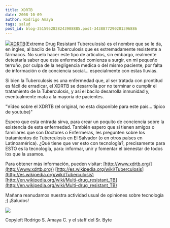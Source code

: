 ```yaml
---
title: XDRTB
date: 2008-10-09
author: Rodrigo Amaya
tags: salud
post_id: blog-3515952828243908885.post-3438877290201396886
---
```


![](http://1.bp.blogspot.com/_ayvorITawE4/SO4iXafv1iI/AAAAAAAABVo/Pt8UhAP_NAQ/s320/header_01.png)[XDRTB](http://www.xdrtb.org/)(Extreme Drug Resistant Tuberculosis) es el nombre que se le da, en ingles, al bacilo de la Tuberculosis que es extremadamente resistente a fármacos. No suelo hacer este tipo de artículos, sin embargo, realmente detestaría saber que esta enfermedad comienza a surgir, en mi pequeño terruño, por culpa de la negligencia medica o del mismo paciente, por falta de información o de conciencia social... especialmente con estas lluvias.

Si bien la Tuberculosis es una enfermedad que, al ser tratada con prontitud es fácil de erradicar, el XDRTB se desarrolla por no terminar o cumplir el tratamiento de la Tuberculosis, y así el bacilo desarrolla inmunidad y, eventualmente mata a la mayoría de pacientes.

"Vídeo sobre el XDRTB (el original, no esta disponible para este país... típico de youtube)"

Espero que esta entrada sirva, para crear un poquito de conciencia sobre la existencia de esta enfermedad. También espero que si tienen amigos o familiares que son Doctores o Enfermeras, les pregunten sobre los tratamientos de Tuberculosis en El Salvador (o en otros países en Latinoamérica). ¿Qué tiene que ver esto con tecnología?, precisamente para ESTO es la tecnología, para: informar, unir y fomentar el bienestar de todos los que la usamos.

Para obtener más información, pueden visitar: [http://www.xdrtb.org/](http://www.xdrtb.org/) [http://es.wikipedia.org/wiki/Tuberculosis](http://es.wikipedia.org/wiki/Tuberculosis) [http://en.wikipedia.org/wiki/Multi-drug_resistant_TB](http://en.wikipedia.org/wiki/Multi-drug_resistant_TB)

Mañana reanudamos nuestra actividad usual de opiniones sobre tecnología ;) ¡Saludos!

[![](http://ted.streamguys.net/tedprize/badges/story_breaks.gif)](http://www.tedprize.org/nachtwey)

Copyleft Rodrigo S. Amaya C. y el staff del Sr. Byte